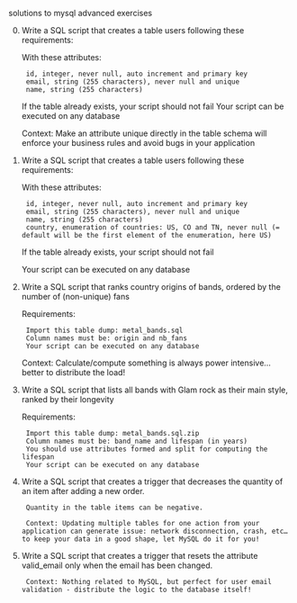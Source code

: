 solutions to mysql advanced exercises

0. Write a SQL script that creates a table users following these requirements:

    With these attributes:

        id, integer, never null, auto increment and primary key
        email, string (255 characters), never null and unique
        name, string (255 characters)

    If the table already exists, your script should not fail
    Your script can be executed on any database

    Context: Make an attribute unique directly in the table schema will enforce your business rules and avoid bugs in your application

1. Write a SQL script that creates a table users following these requirements:

    With these attributes:

        id, integer, never null, auto increment and primary key
        email, string (255 characters), never null and unique
        name, string (255 characters)
        country, enumeration of countries: US, CO and TN, never null (= default will be the first element of the enumeration, here US)

    If the table already exists, your script should not fail

    Your script can be executed on any database

2. Write a SQL script that ranks country origins of bands, ordered by the number of (non-unique) fans

    Requirements:

        Import this table dump: metal_bands.sql
        Column names must be: origin and nb_fans
        Your script can be executed on any database

    Context: Calculate/compute something is always power intensive… better to distribute the load!

3. Write a SQL script that lists all bands with Glam rock as their main style, ranked by their longevity

    Requirements:

        Import this table dump: metal_bands.sql.zip
        Column names must be: band_name and lifespan (in years)
        You should use attributes formed and split for computing the lifespan
        Your script can be executed on any database

4. Write a SQL script that creates a trigger that decreases the quantity of an item after adding a new order.

        Quantity in the table items can be negative.

        Context: Updating multiple tables for one action from your application can generate issue: network disconnection, crash, etc… to keep your data in a good shape, let MySQL do it for you!

5. Write a SQL script that creates a trigger that resets the attribute valid_email only when the email has been changed.

        Context: Nothing related to MySQL, but perfect for user email validation - distribute the logic to the database itself!

